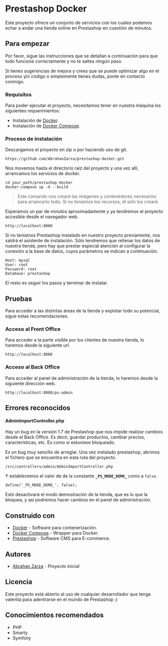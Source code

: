 # Prestashop Docker

Este proyecto ofrece un conjunto de servicios con los cuales podemos echar a andar una
tienda online en Prestashop en cuestión de minutos.

## Para empezar

Por favor, sigue las instrucciones que se detallan a continuación para que todo funcione
correctamente y no te saltes ningún paso.

Si tienes sugerencias de mejora y crees que se puede optimizar algo en el proceso y/o código
o simplemente tienes dudas, ponte en contacto conmigo.

### Requisitos

Para poder ejecutar el proyecto, necesitamos tener en nuestra máquina los siguientes
requerimientos:

- Instalación de [Docker](https://www.docker.com/).
- Instalación de [Docker Compose](https://docs.docker.com/compose/).

### Proceso de instalación

Descargamos el proyecto en zip o por haciendo uso de git.

```
https://github.com/AbrahanZarza/prestashop-docker.git
```

Nos movemos hasta el directorio raíz del proyecto y una vez allí, arrancamos los servicios de docker.

```
cd your_path/prestashop-docker
docker-compose up -d --build
```

> Este comando nos creará las imágenes y contenedores necesarios para arrancarlo todo. Si no teníamos los recursos,
él sólo los creará.

Esperamos un par de minutos aproximadamente y ya tendremos el proyecto accesible desde el navegador web.

```
http://localhost:8080
```

Si no teníamos Prestashop instalado en nuestro proyecto previamente, nos saldrá el asistente de instalación.
Sólo tendremos que rellenar los datos de nuestra tienda, pero hay que prestar especial atención al configurar
la conexión a la base de datos, cuyos parámetros se indican a continuación.

```
Host: mysql
User: root
Password: root
Database: prestashop
```

El resto es seguir los pasos y terminar de instalar.

## Pruebas

Para acceder a las distintas áreas de la tienda y explotar todo su potencial, sigue estas recomendaciones.

### Acceso al Front Office

Para acceder a la parte visible por los clientes de nuestra tienda, lo haremos desde la siguiente url.

```
http://localhost:8080
```

### Acceso al Back Office

Para acceder al panel de administración de la tienda, lo haremos desde la siguiente dirección web.

```
http://localhost:8080/ps-admin
```

## Errores reconocidos

#### AdminImportController.php

Hay un bug en la versión 1.7 de Prestashop que nos impide realizar cambios desde el Back Office. Es decir, guardar
productos, cambiar precios, características, etc. Es como si estuviese bloqueado.

Es un bug muy sencillo de arreglar. Una vez instalado prestashop, abrimos el fichero que se encuentra en esta ruta 
del proyecto.

```
/src/controllers/admin/AdminImportController.php
```

Y establecemos el valor de de la constante **`_PS_MODE_DEMO_`** como a `false`.

```
define('_PS_MODE_DEMO_', false);
```

Esto desactivará el modo demostración de la tienda, que es lo que la bloquea, y así podremos hacer cambios en el 
panel de administración.


## Construido con

- [Docker](https://www.docker.com/) - Software para contenerización.
- [Docker Compose](https://docs.docker.com/compose/) - Wrapper para Docker.
- [Prestashop](https://www.prestashop.com/) - Software CMS para E-commerce. 

## Autores

* [Abrahan Zarza](https://abrahanzarza.com) - *Proyecto inicial*

## Licencia

Este proyecto está abierto al uso de cualquier desarrollador que tenga valentía para adentrarse en el mundo de
Prestashop ;)

## Conocimientos recomendados

* PHP
* Smarty
* Symfony